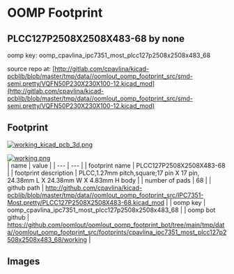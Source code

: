 # OOMP Footprint  
## PLCC127P2508X2508X483-68  by none  
  
oomp key: oomp_cpavlina_ipc7351_most_plcc127p2508x2508x483_68  
  
source repo at: [http://gitlab.com/cpavlina/kicad-pcblib/blob/master/tmp/data//oomlout_oomp_footprint_src/smd-semi.pretty/VQFN50P230X230X100-12.kicad_mod](http://gitlab.com/cpavlina/kicad-pcblib/blob/master/tmp/data//oomlout_oomp_footprint_src/smd-semi.pretty/VQFN50P230X230X100-12.kicad_mod)  
## Footprint  
  
[![working_kicad_pcb_3d.png](working_kicad_pcb_3d_600.png)](working_kicad_pcb_3d.png)  
  
[![working.png](working_600.png)](working.png)  
| name | value | 
| --- | --- | 
| footprint name | PLCC127P2508X2508X483-68 | 
| footprint description | PLCC,1.27mm pitch,square;17 pin X 17 pin, 24.38mm L X 24.38mm W X 4.83mm H body | 
| number of pads | 68 | 
| github path | http://github.com/cpavlina/kicad-pcblib/blob/master/tmp/data//oomlout_oomp_footprint_src/IPC7351-Most.pretty/PLCC127P2508X2508X483-68.kicad_mod | 
| oomp key | oomp_cpavlina_ipc7351_most_plcc127p2508x2508x483_68 | 
| oomp bot github | https://github.com/oomlout/oomlout_oomp_footprint_bot/tree/main/tmp/data//oomlout_oomp_footprint_src/footprints/cpavlina_ipc7351_most_plcc127p2508x2508x483_68/working | 
## Images  
